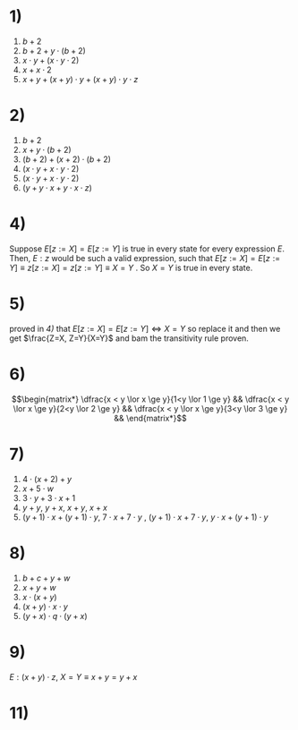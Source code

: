 # 1)
1) $b+2$
2) $b + 2 + y \cdot (b+2)$
3) $x \cdot y + (x \cdot y \cdot 2)$
4) $x + x \cdot 2$
5) $x + y + (x + y) \cdot y + (x + y) \cdot y \cdot z$

# 2)
1) $b+2$
2) $x + y \cdot (b+2)$
3) $(b+2) + (x+2) \cdot (b+2)$
4) $(x \cdot y + x \cdot y \cdot 2)$
5) $(x \cdot y + x \cdot y \cdot 2)$
6) $(y + y \cdot x +y \cdot x \cdot z)$

# 4)
Suppose $E[z:=X]=E[z:=Y]$ is true in every state for every expression $E$. Then, $E : z$  would be such a valid expression, such that $E[z:=X]=E[z:=Y] \equiv z[z:=X]=z[z:=Y] \equiv X = Y$ . So $X = Y$ is true in every state.

# 5)
proved in *4)* that $E[z:=X]=E[z:=Y] \Leftrightarrow X=Y$ so replace it and then we get $\frac{Z=X, Z=Y}{X=Y}$ and bam the transitivity rule proven.

# 6)
$$\begin{matrix*}
	\dfrac{x < y \lor x \ge y}{1<y \lor 1 \ge y} &&
	\dfrac{x < y \lor x \ge y}{2<y \lor 2 \ge y} &&
	\dfrac{x < y \lor x \ge y}{3<y \lor 3 \ge y} &&
\end{matrix*}$$

# 7)
1) $4\cdot(x+2)+y$
2) $x + 5 \cdot w$
3) $3 \cdot y + 3 \cdot x + 1$
4) $y + y$, $y + x$, $x + y$, $x + x$
5) $(y+1) \cdot x + (y + 1) \cdot y$, $7 \cdot x + 7 \cdot y$ , $(y + 1) \cdot x + 7 \cdot y$, $y \cdot x + (y + 1) \cdot y$

# 8)
1) $b + c + y + w$
2) $x + y + w$
3) $x \cdot (x + y)$
4) $(x + y) \cdot x \cdot y$
5) $(y + x) \cdot q \cdot (y + x)$

# 9)
$E: (x + y) \cdot z$, $X = Y \equiv x + y = y + x$

# 11)
